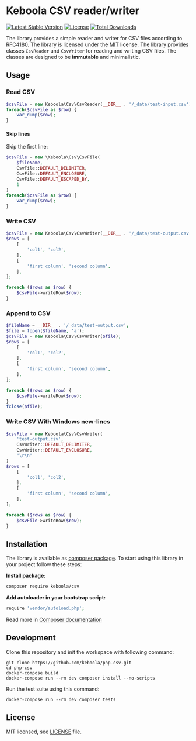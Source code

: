 # Keboola CSV reader/writer
[![Latest Stable Version](https://poser.pugx.org/keboola/csv/v/stable.svg)](https://packagist.org/packages/keboola/csv)
[![License](https://poser.pugx.org/keboola/csv/license.svg)](https://packagist.org/packages/keboola/csv)
[![Total Downloads](https://poser.pugx.org/keboola/csv/downloads.svg)](https://packagist.org/packages/keboola/csv)

The library provides a simple reader and writer for CSV files according to [RFC4180](https://tools.ietf.org/html/rfc4180). 
The library is licensed under the [MIT](https://github.com/keboola/php-csv/blob/master/LICENSE) license. The library provides 
classes `CsvReader` and `CsvWriter` for reading and writing CSV files. The classes are designed to be **immutable** 
and minimalistic.

## Usage

### Read CSV

```php
$csvFile = new Keboola\Csv\CsvReader(__DIR__ . '/_data/test-input.csv');
foreach($csvFile as $row) {
	var_dump($row);
}
```

#### Skip lines
Skip the first line:

```php
$csvFile = new \Keboola\Csv\CsvFile(
    $fileName,
    CsvFile::DEFAULT_DELIMITER,
    CsvFile::DEFAULT_ENCLOSURE,
    CsvFile::DEFAULT_ESCAPED_BY,
    1
)
foreach($csvFile as $row) {
	var_dump($row);
}
```
      

### Write CSV

```php
$csvFile = new Keboola\Csv\CsvWriter(__DIR__ . '/_data/test-output.csv');
$rows = [
	[
		'col1', 'col2',
	],
	[
		'first column', 'second column',
	],
];

foreach ($rows as $row) {
	$csvFile->writeRow($row);
}
```

### Append to CSV

```php
$fileName = __DIR__ . '/_data/test-output.csv';
$file = fopen($fileName, 'a');
$csvFile = new Keboola\Csv\CsvWriter($file);
$rows = [
	[
		'col1', 'col2',
	],
	[
		'first column', 'second column',
	],
];

foreach ($rows as $row) {
	$csvFile->writeRow($row);
}
fclose($file);
```

### Write CSV With Windows new-lines

```php
$csvFile = new Keboola\Csv\CsvWriter(
    'test-output.csv',
    CsvWriter::DEFAULT_DELIMITER,
    CsvWriter::DEFAULT_ENCLOSURE,
    "\r\n"
)
$rows = [
	[
		'col1', 'col2',
	],
	[
		'first column', 'second column',
	],
];

foreach ($rows as $row) {
	$csvFile->writeRow($row);
}
```

## Installation

The library is available as [composer package](https://getcomposer.org/doc/00-intro.md#installation-linux-unix-osx). 
To start using this library in your project follow these steps:

**Install package:**

```bash
composer require keboola/csv
```


**Add autoloader in your bootstrap script:**

```bash
require 'vendor/autoload.php';
```

Read more in [Composer documentation](http://getcomposer.org/doc/01-basic-usage.md)


## Development

Clone this repository and init the workspace with following command:

```
git clone https://github.com/keboola/php-csv.git
cd php-csv
docker-compose build
docker-compose run --rm dev composer install --no-scripts
```

Run the test suite using this command:

```
docker-compose run --rm dev composer tests
```
## License

MIT licensed, see [LICENSE](./LICENSE) file.
